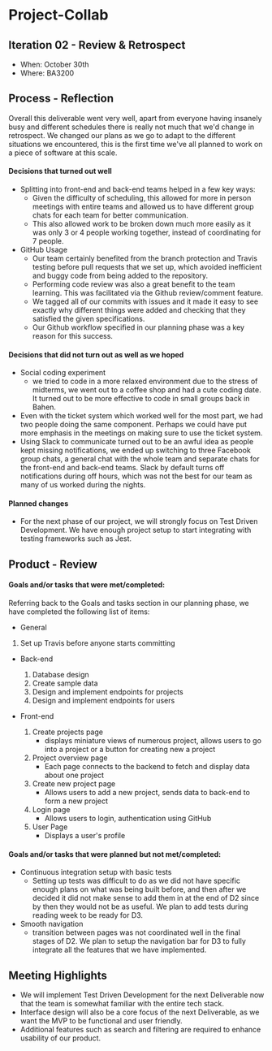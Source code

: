 # Project-Collab

## Iteration 02 - Review & Retrospect

 * When: October 30th
 * Where: BA3200

## Process - Reflection

Overall this deliverable went very well, apart from everyone having insanely busy and different schedules there is really not much that we'd change in retrospect. We changed our plans as we go to adapt to the different situations we encountered, this is the first time we've all planned to work on a piece of software at this scale.

#### Decisions that turned out well

  - Splitting into front-end and back-end teams helped in a few key ways:
      - Given the difficulty of scheduling, this allowed for more in person meetings with entire teams and allowed us to have different group chats for each team for better communication.
      - This also allowed work to be broken down much more easily as it was only 3 or 4 people working together, instead of coordinating for 7 people.
  - GitHub Usage
      - Our team certainly benefited from the branch protection and Travis testing before pull requests that we set up, which avoided inefficient and buggy code from being added to the repository.
      - Performing code review was also a great benefit to the team learning. This was facilitated via the Github review/comment feature.
      - We tagged all of our commits with issues and it made it easy to see exactly why different things were added and checking that they satisfied the given specifications.
      - Our Github workflow specified in our planning phase was a key reason for this success.

#### Decisions that did not turn out as well as we hoped

  - Social coding experiment
      - we tried to code in a more relaxed environment due to the stress of midterms, we went out to a coffee shop and had a cute coding date. It turned out to be more effective to code in small groups back in Bahen.
  - Even with the ticket system which worked well for the most part, we had two people doing the same component. Perhaps we could have put more emphasis in the meetings on making sure to use the ticket system.
  - Using Slack to communicate turned out to be an awful idea as people kept missing notifications, we ended up switching to three Facebook group chats, a general chat with the whole team and separate chats for the front-end and back-end teams. Slack by default turns off notifications during off hours, which was not the best for our team as many of us worked during the nights.

#### Planned changes

- For the next phase of our project, we will strongly focus on Test Driven Development. We have enough project setup to start integrating with testing frameworks such as Jest.

## Product - Review

#### Goals and/or tasks that were met/completed:

Referring back to the Goals and tasks section in our planning phase, we have completed the following list of items:

- General
1) Set up Travis before anyone starts committing

- Back-end
  1) Database design
  2) Create sample data
  3) Design and implement endpoints for projects
  4) Design and implement endpoints for users

- Front-end
  1) Create projects page
      - displays miniature views of numerous project, allows users to go into a project or a button for creating new a project
  2) Project overview page
      - Each page connects to the backend to fetch and display data about one project
  3) Create new project page
      - Allows users to add a new project, sends data to back-end to form a new project
  4) Login page
      - Allows users to login, authentication using GitHub
  5) User Page
      - Displays a user's profile


#### Goals and/or tasks that were planned but not met/completed:

 - Continuous integration setup with basic tests
      - Setting up tests was difficult to do as we did not have specific enough plans on what was being built before, and then after we decided it did not make sense to add them in at the end of D2 since by then they would not be as useful. We plan to add tests during reading week to be ready for D3.
 - Smooth navigation
      - transition between pages was not coordinated well in the final stages of D2. We plan to setup the navigation bar for D3 to fully integrate all the features that we have implemented.

## Meeting Highlights

- We will implement Test Driven Development for the next Deliverable now that the team is somewhat familiar with the entire tech stack.
- Interface design will also be a core focus of the next Deliverable, as we want the MVP to be functional and user friendly.
- Additional features such as search and filtering are required to enhance usability of our product.
